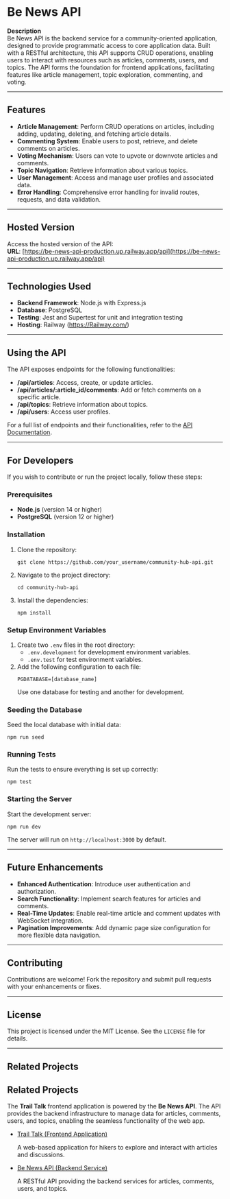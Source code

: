 # **Be News API**

**Description**  
Be News API is the backend service for a community-oriented application, designed to provide programmatic access to core application data. Built with a RESTful architecture, this API supports CRUD operations, enabling users to interact with resources such as articles, comments, users, and topics. The API forms the foundation for frontend applications, facilitating features like article management, topic exploration, commenting, and voting.

---

## **Features**

- **Article Management**: Perform CRUD operations on articles, including adding, updating, deleting, and fetching article details.
- **Commenting System**: Enable users to post, retrieve, and delete comments on articles.
- **Voting Mechanism**: Users can vote to upvote or downvote articles and comments.
- **Topic Navigation**: Retrieve information about various topics.
- **User Management**: Access and manage user profiles and associated data.
- **Error Handling**: Comprehensive error handling for invalid routes, requests, and data validation.

---

## **Hosted Version**

Access the hosted version of the API:  
**URL**: [https://be-news-api-production.up.railway.app/api](https://be-news-api-production.up.railway.app/api)

---

## **Technologies Used**

- **Backend Framework**: Node.js with Express.js
- **Database**: PostgreSQL
- **Testing**: Jest and Supertest for unit and integration testing
- **Hosting**: Railway (https://Railway.com/)

---

## **Using the API**

The API exposes endpoints for the following functionalities:
- **/api/articles**: Access, create, or update articles.
- **/api/articles/:article_id/comments**: Add or fetch comments on a specific article.
- **/api/topics**: Retrieve information about topics.
- **/api/users**: Access user profiles.

For a full list of endpoints and their functionalities, refer to the [API Documentation](#).

---

## **For Developers**

If you wish to contribute or run the project locally, follow these steps:

### **Prerequisites**

- **Node.js** (version 14 or higher)
- **PostgreSQL** (version 12 or higher)

### **Installation**

1. Clone the repository:
   ```
   git clone https://github.com/your_username/community-hub-api.git
   ```
2. Navigate to the project directory:
   ```
   cd community-hub-api
   ```
3. Install the dependencies:
   ```
   npm install
   ```

### **Setup Environment Variables**

1. Create two `.env` files in the root directory:
   - `.env.development` for development environment variables.
   - `.env.test` for test environment variables.
2. Add the following configuration to each file:
   ```
   PGDATABASE=[database_name]
   ```
   Use one database for testing and another for development.

### **Seeding the Database**

Seed the local database with initial data:
```
npm run seed
```

### **Running Tests**

Run the tests to ensure everything is set up correctly:
```
npm test
```

### **Starting the Server**

Start the development server:
```
npm run dev
```

The server will run on `http://localhost:3000` by default.

---

## **Future Enhancements**

- **Enhanced Authentication**: Introduce user authentication and authorization.
- **Search Functionality**: Implement search features for articles and comments.
- **Real-Time Updates**: Enable real-time article and comment updates with WebSocket integration.
- **Pagination Improvements**: Add dynamic page size configuration for more flexible data navigation.

---

## **Contributing**

Contributions are welcome! Fork the repository and submit pull requests with your enhancements or fixes.

---

## **License**

This project is licensed under the MIT License. See the `LICENSE` file for details.

---

## **Related Projects**

<section id="related-projects">
  <h2>Related Projects</h2>
  <p>
    The <strong>Trail Talk</strong> frontend application is powered by the <strong>Be News API</strong>. 
    The API provides the backend infrastructure to manage data for articles, comments, users, and topics, 
    enabling the seamless functionality of the web app.
  </p>
  <ul>
    <li>
      <a href="https://github.com/dudleyspence/TrailTalk" target="_blank">Trail Talk (Frontend Application)</a>
      <p>A web-based application for hikers to explore and interact with articles and discussions.</p>
    </li>
    <li>
      <a href="https://github.com/dudleyspence/Be-News-API" target="_blank">Be News API (Backend Service)</a>
      <p>A RESTful API providing the backend services for articles, comments, users, and topics.</p>
    </li>
  </ul>
</section>

